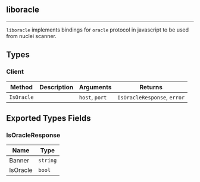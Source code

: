 ## liboracle 
---


`liboracle` implements bindings for `oracle` protocol in javascript
to be used from nuclei scanner.



## Types

### Client

 

| Method | Description | Arguments | Returns |
|--------|-------------|-----------|---------|
| `IsOracle` |   | `host`, `port` | `IsOracleResponse`, `error` |




## Exported Types Fields
### IsOracleResponse

| Name | Type | 
|--------|-------------|
| Banner | `string` |
| IsOracle | `bool` |
